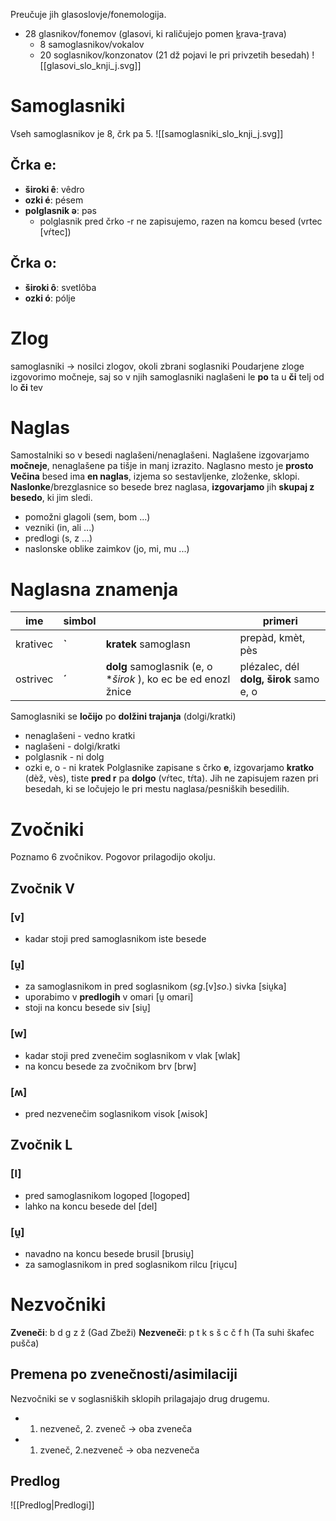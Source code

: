 Preučuje jih glasoslovje/fonemologija.
- 28 glasnikov/fonemov (glasovi, ki raličujejo pomen <u>k</u>rava-<u>t</u>rava)
	- 8 samoglasnikov/vokalov
	- 20 soglasnikov/konzonatov (21 dž pojavi le pri privzetih besedah)
![[glasovi_slo_knji_j.svg]]
# Samoglasniki
Vseh samoglasnikov je 8, črk pa 5.
![[samoglasniki_slo_knji_j.svg]]
## Črka e:
- **široki ê**: vêdro
- **ozki é**: pésem
- **polglasnik ə**: pəs
	- polglasnik pred črko -r ne zapisujemo, razen na komcu besed (vrtec \[vŕtec])
## Črka o:
- **široki ô**: svetlôba
- **ozki ó**: pólje
# Zlog
samoglasniki $\rightarrow$ nosilci zlogov, okoli zbrani soglasniki
Poudarjene zloge izgovorimo močneje, saj so v njih samoglasniki naglašeni
le **po** ta
u **či** telj
od lo **či** tev
# Naglas
Samostalniki so v besedi naglašeni/nenaglašeni.
Naglašene izgovarjamo **močneje**, nenaglašene pa tišje in manj izrazito.
Naglasno mesto je **prosto**
**Večina** besed ima **en naglas**, izjema so sestavljenke, zloženke, sklopi.
**Naslonke**/brezglasnice so besede brez naglasa, **izgovarjamo** jih **skupaj z besedo**, ki jim sledi.
- pomožni glagoli (sem, bom ...)
- vezniki (in, ali ...)
- predlogi (s, z ...)
- naslonske oblike zaimkov (jo, mi, mu ...)
# Naglasna znamenja
| ime      | simbol |                                                                         | primeri                   |
| -------- | ------ | -------------------------------------------------------------- | ------------------------- |
| krativec | **\`** | **kratek** samoglasn                                                    | prepàd, kmèt, pès         |
| ostrivec | **´**  | **dolg** samoglasnik (e, o **širok* ),  ko  ec  be  ed  enozl   žnice   | plézalec, dél  **dolg, širok** samo e, o                                                                                  | prêdemet, svêtloba        |
Samoglasniki se **ločijo** po **dolžini trajanja** (dolgi/kratki)
- nenaglašeni - vedno kratki
- naglašeni - dolgi/kratki
- polglasnik - ni dolg
- ozki e, o - ni kratek
Polglasnike zapisane s črko **e**, izgovarjamo **kratko** (dèž, vès), tiste **pred r** pa **dolgo** (vŕtec, tŕta).
Jih ne zapisujem razen pri besedah, ki se ločujejo le pri mestu naglasa/pesniških besedilih.
# Zvočniki
Poznamo 6 zvočnikov. Pogovor prilagodijo okolju.
## Zvočnik V
### \[v]
- kadar stoji pred samoglasnikom iste besede
### \[ṷ]
- za samoglasnikom in pred soglasnikom (*sg*.\[v]*so*.) sivka \[siṷka]
- uporabimo v **predlogih** v omari \[ṷ omari]
- stoji na koncu besede siv \[siṷ]
### \[w]
- kadar stoji pred zvenečim soglasnikom v vlak \[wlak]
- na koncu besede za zvočnikom brv \[brw]
### \[ʍ]
- pred nezvenečim soglasnikom visok \[ʍisok]
## Zvočnik L
### \[l]
- pred samoglasnikom logoped \[logoped]
- lahko na koncu besede del \[del]
### \[ṷ]
- navadno na koncu besede brusil \[brusiṷ]
- za samoglasnikom in pred soglasnikom rilcu \[riṷcu]
# Nezvočniki
**Zveneči**: b d g z ž (Gad Zbeži)
**Nezveneči**: p t k s š c č f h (Ta suhi škafec pušča)
## Premena po zvenečnosti/asimilaciji
Nezvočniki se v soglasniških sklopih prilagajajo drug drugemu.
- 1. nezveneč, 2. zveneč → oba zveneča
- 1. zveneč, 2.nezveneč → oba nezveneča
## Predlog
![[Predlog|Predlogi]]
